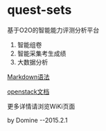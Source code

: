 # quest-sets
基于O2O的智能能力评测分析平台

1. 智能组卷
2. 智能采集考生成绩
3. 大数据分析

[Markdown语法](http://www.jianshu.com/p/1e402922ee32)

[openstack文档](http://docs.ocselected.org/openstack-manuals/kilo/arch-design/content/technical-considerations-network-focus.html)

更多详情请浏览WiKi页面

by Domine --2015.2.1
